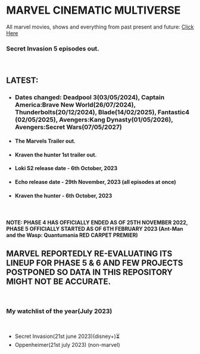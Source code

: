 # MARVEL CINEMATIC MULTIVERSE

All marvel movies, shows and everything from past present and future: [Click Here](https://github.com/gunjan1909/marvel/blob/main/MCU%20RESEARCH.md)

### Secret Invasion 5 episodes out.

<br/>

## LATEST:

- ### Dates changed: Deadpool 3(03/05/2024), Captain America:Brave New World(26/07/2024), Thunderbolts(20/12/2024), Blade(14/02/2025), Fantastic4 (02/05/2025), Avengers:Kang Dynasty(01/05/2026), Avengers:Secret Wars(07/05/2027)
- #### The Marvels Trailer out.
- #### Kraven the hunter 1st trailer out.
- #### Loki S2 release date - 6th October, 2023
- #### Echo release date - 29th November, 2023 (all episodes at once)
- #### Kraven the hunter - 6th October, 2023

<br/>

#### NOTE: PHASE 4 HAS OFFICIALLY ENDED AS OF 25TH NOVEMBER 2022, PHASE 5 OFFICIALLY STARTED AS OF 6TH FEBRUARY 2023 (Ant-Man and the Wasp: Quantumania RED CARPET PREMIER)

## MARVEL REPORTEDLY RE-EVALUATING ITS LINEUP FOR PHASE 5 & 6 AND FEW PROJECTS POSTPONED SO DATA IN THIS REPOSITORY MIGHT NOT BE ACCURATE.

<br/>

### My watchlist of the year(July 2023)

<br/>

- Secret Invasion(21st june 2023)(disney+)⏳
- Oppenheimer(21st july 2023) (non-marvel)

